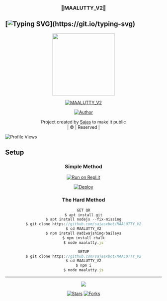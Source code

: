 <h3 align="center">💝MAALUTTY_V2💝</h3>

## [![Typing SVG](https://readme-typing-svg.herokuapp.com?font=Lemon+milk&color=F5000&lines=Welcome+to+MAALUTTY_V2+WA+Bot...;Created+by+husni+and+nijin...;This+is+a+Bgm+stickerbot...;With+more+features...)](https://git.io/typing-svg)

<div align="center">
  <img border-radius: 15px src="https://i.ibb.co/N6b6cv3/Maalutty.png" width="200" height="200"/>
  <p align="center">
<a href="#"><img title="MAALUTTY_V2" src="https://img.shields.io/badge/MAALUTTY_V2-green?colorA=%23ff0000&colorB=%23017e40&style=for-the-badge"></a>
</p>
  <p align="center">
<a href="https://github.com/sajasxbot/Maalutty_V2/edit/master/README.md"><img title="Author" src="https://img.shields.io/badge/Author-Husnijin-/MAALUTTY_V2?color=blue&style=for-the-badge&logo=whatsapp"></a>
</p>
</div>
<p align="center">
Project created by <a href="https://github. com/sajasxbot" >Sajas</a> to make it public
    <br>
       | © |
        Reserved |
    <br> 
</p>

![Profile Views](https://hits.seeyoufarm.com/api/count/incr/badge.svg?url=https://github.com/nijin-husni/MAALUTTY_V2&title=MAALUTTY_V2%20Views)




## Setup
<div align="center">

  ### Simple Method
 
[![Run on Repl.it](https://repl.it/badge/github/quiec/whatsAlfa)](https://replit.com/@Husniser/MAALUTTY-QR)
  

[![Deploy](https://www.herokucdn.com/deploy/button.svg)](https://heroku.com/deploy?template=https://github.com/nijin-husni/MAALUTTY_V2) 
 
### The Hard Method
```js
GET QR
$ apt install git
$ apt install nodejs --fix-missing
$ git clone https://github.com/sajasxbot/MAALUTTY_V2
$ cd MAALUTTY_V2
$ npm install @adiwajshing/baileys
$ npm install chalk
$ node maalutty.js
```
      
```js
SETUP
$ git clone https://github.com/sajasxbot/MAALUTTY_V2
$ cd MAALUTTY_V2
$ npm i
$ node maalutty.js
```

----

  <p align="center">
  <a href="httsp://github.com/sajasxbot/MAALUTTY_V2">
    
<a href="https://github.com/farhan-dqz/followers">
<img src="https://img.shields.io/github/repo-size/farhan-dqz/Julie-Mwol?color=green&label=Repo%20total%20size&style=plastic">
<p align="center">
<a href="https://github.com/nijin-husni/followers"
<img title="Followers" src="https://img.shields.io/github/followers/nijin-husni?color=blue&style=flat-square"></a>
<a href="https://github.com/nijin-husni/MAALUTTY_V2/stargazers/"><img title="Stars" src="https://img.shields.io/github/stars/nijin-husni/MAALUTTY_V2?color=blue&style=flat-trangle"></a>
<a href="https://github.com/nijin-husni/MAALUTTY_V2/network/members"><img title="Forks" src="https://img.shields.io/github/forks/nijin-husni/MAALUTTY_V2?color=blue&style=flat-trangle"></a>
</p>

